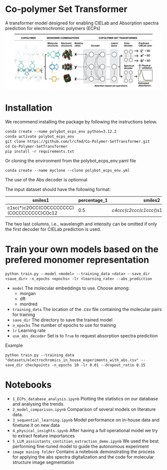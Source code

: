 # Co-polymer Set Transformer
A transformer model designed for enabling CIELab and Absorption spectra prediction for electrochromic polymers (ECPs)
<img src="toc.png" >


# Installation
We recommend installing the package by following the instructions below.
```
conda create --name polybot_ecps_env python=3.12.2
conda activate polybot_ecps_env
git clone https://github.com/lrcfmd/Co-Polymer-SetTransformer.git
cd Co-Polymer-SetTransformer
pip install -r requirements.txt
```

Or cloning the environment from the polybot_ecps_env.yaml file
```
conda create --name myclone --clone polybot_ecps_env.yml
```

The use of the Abs decoder is optionnal


The input dataset should have the following format:

smiles1 | percentage_1 | smiles2 |  percentage_2 | smiles3 | percentage_3 | L | a | b | wavelength | intensity 
--- | --- | --- | --- |--- |--- |--- |--- |--- |--- |--- 
c1sc(*)c2OCC(COCCCCCCCC)(COCCCCCCCC)COc12  | 0.5 | *c4ccc(c2ccc(c1ccc(*)s1)c3nsnc23)s4 | 0.3 | *c1ccc(*)c2nsnc12 | 0.2 | 80 | 60 | 30 | 350, 351,...,800 | 0.01,0.012,...,0.20 

The two last columns, i.e., wavelength and intensity can be omitted if only the first decoder for CIELab prediction is used.

# Train your own models based on the prefered monomer representation

    python train.py --model <model> --training_data <data> --save_dir <save_dir> -n_epochs <epochs> -lr <learning_rate> --abs_prediction

- `model` The molecular embeddings to use. Choose among:
    - morgan
    - dft
    - mordred
- `training_data` The location of the .csv file containing the molecular pairs for training
- `save_dir` The directory to save the trained model 
- `n_epochs` The number of epochs to use for training    
- `lr` Learning rate
- `use_abs_decoder` Set is to `True` to request absorption spectra prediction 

Example

    python train.py --training_data "datasets/electrochromics_in_house_experiments_with_abs.csv" --save_dir checkpoints -n_epochs 10 -lr 0.01 --dropout_ratio 0.15


# Notebooks
- ```1_ECPs_database_analysis.ipynb``` Plotting the statistics on our database and analysing the trends.
- ```2_model_comparison.ipynb``` Comparison of several models on literature data.
- ```3_sequential_learning.ipynb``` Model performance on in-house data and finetune it on new data
- ```4_physical_insights.ipynb``` After having a full operational model we try to extract feature importances
- ```5_LLM_asssistants_contition_extraction_demo.ipynb``` We used the best performing fine-tuned model to guide the autonomous experiment
- ```image mining folder``` Contains a notebook demonstrating the process for applying the abs spectra digitalization and the code for molecular structure image segmentation
